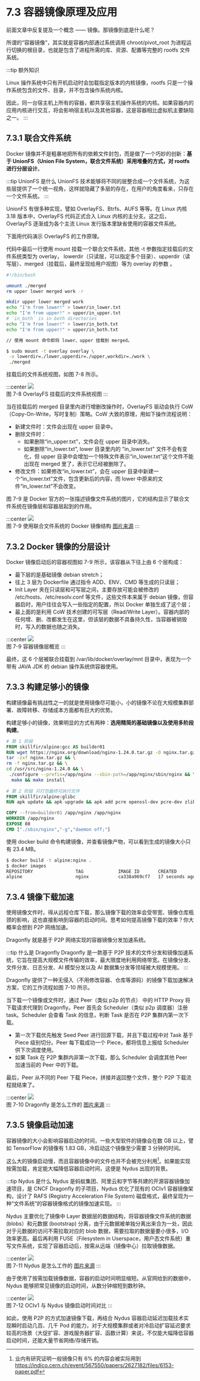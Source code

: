 # 7.3 容器镜像原理及应用

前面文章中反复提及一个概念 —— 镜像。那镜像到底是什么呢？

所谓的“容器镜像”，其实就是容器内部通过系统调用 chroot/pivot_root 为进程运行切换的根目录，也就是包含了进程所需的库、资源、配置等完整的 rootfs 文件系统。 

:::tip 额外知识

Linux 操作系统中只有开机启动时会加载指定版本的内核镜像，rootfs 只是一个操作系统包含的文件、目录，并不包含操作系统内核。

因此，同一台宿主机上所有的容器，都共享宿主机操作系统的内核。如果容器内的应用内核进行交互，将会影响宿主机以及其他容器，这是容器相比虚拟机主要缺陷之一。
:::

## 7.3.1 联合文件系统

Docker 镜像并不是粗暴地把所有的依赖文件封包，而是做了一个巧妙的创新：**基于 UnionFS（Union File System，联合文件系统）采用堆叠的方式，对 rootfs 进行分层设计**。

:::tip UnionFS 是什么
UnionFS 技术能够将不同的层整合成一个文件系统，为这些层提供了一个统一视角，这样就隐藏了多层的存在，在用户的角度看来，只存在一个文件系统。
:::

UnionFS 有很多种实现，譬如 OverlayFS、Btrfs、AUFS 等等。在 Linux 内核 3.18 版本中，OverlayFS 代码正式合入 Linux 内核的主分支。这之后，OverlayFS 逐渐成为各个主流 Linux 发行版本里缺省使用的容器文件系统。

下面用代码演示 OverlayFS 的工作原理。

代码中最后一行使用 mount 挂载一个联合文件系统，其他 -t 参数指定挂载后的文件系统类型为 overlay， lowerdir（只读层，可以指定多个目录）、upperdir（读写层）、merged（挂载后，最终呈现给用户视图）等为 overlay 的参数 。

```bash
#!/bin/bash

umount ./merged
rm upper lower merged work -r

mkdir upper lower merged work
echo "I'm from lower!" > lower/in_lower.txt
echo "I'm from upper!" > upper/in_upper.txt
# `in_both` is in both directories
echo "I'm from lower!" > lower/in_both.txt
echo "I'm from upper!" > upper/in_both.txt

// 使用 mount 命令即将 lower、upper 挂载到 merged。

$ sudo mount -t overlay overlay \
 -o lowerdir=./lower,upperdir=./upper,workdir=./work \
 ./merged
```

挂载后的文件系统视图，如图 7-8 所示。

:::center
  ![](../assets/overfs.jpeg)<br/>
  图 7-8 OverlayFS 挂载后的文件系统视图
:::

当在挂载后的 merged 目录里内进行增删改操作时，OverlayFS 驱动会执行 CoW（Copy-On-Write，写时复制）策略。CoW 大致的原理，用如下操作流程说明：

- 新建文件时：文件会出现在 upper 目录中。
- 删除文件时：
  - 如果删除“in_upper.txt”，文件会在 upper 目录中消失。
  - 如果删除“in_lower.txt”, lower 目录里内的 ”in_lower.txt” 文件不会有变化，但 upper 目录中会增加一个特殊文件表示“in_lower.txt”这个文件不能出现在 merged 里了，表示它已经被删除了。
- 修改文件：如果修改“in_lower.txt”，会在 upper 目录中新建一个“in_lower.txt”文件，包含更新后的内容，而 lower 中原来的文件“in_lower.txt”不会改变。

图 7-9 是 Docker 官方的一张描述镜像文件系统的图片，它的结构显示了联合文件系统在镜像层和容器层起到的作用。

:::center
  ![](../assets/overlay_constructs.webp)<br/>
  图 7-9 使用联合文件系统的 Docker 镜像结构 [图片来源](https://docs.docker.com/storage/storagedriver/overlayfs-driver/)
:::

## 7.3.2 Docker 镜像的分层设计

Docker 镜像启动后的容器视图如 7-9 所示，该容器从下往上由 6 个层构成：
- 最下层的是基础镜像 debian stretch；
- 往上 3 层为 Dockerfile 通过指令 ADD、ENV、CMD 等生成的只读层；
- Init Layer 夹在只读层和可写层之间，主要存放可能会被修改的 /etc/hosts、/etc/resolv.conf 等文件，这些文件本来属于 debian 镜像，但容器启时，用户往往会写入一些指定的配置，所以 Docker 单独生成了这个层；
- 最上面的是利用 CoW 技术创建的可写层（Read/Write Layer）。容器内部的任何增、删、改都发生在这里，但该层的数据不具备持久性，当容器被销毁时，写入的数据也随之消失。

:::center
  ![](../assets/docker-file-system.png)<br/>
  图 7-9 容器镜像层概览
:::

最终，这 6 个层被联合挂载到 /var/lib/docker/overlay/mnt 目录中，表现为一个带有 JAVA JDK 的 debian 操作系统供容器使用。

## 7.3.3 构建足够小的镜像

构建镜像最有挑战性之一的就是使用镜像尽可能小，小的镜像不论在大规模集群部署、故障转移、存储成本方面都有巨大的优势。

构建足够小的镜像，效果明显的方式有两种：**选用精简的基础镜像以及使用多阶段构建**。

```dockerfile
# 第 1 阶段
FROM skillfir/alpine:gcc AS builder01
RUN wget https://nginx.org/download/nginx-1.24.0.tar.gz -O nginx.tar.gz && \
tar -zxf nginx.tar.gz && \
rm -f nginx.tar.gz && \
cd /usr/src/nginx-1.24.0 && \
 ./configure --prefix=/app/nginx --sbin-path=/app/nginx/sbin/nginx && \
  make && make install
  
# 第 2 阶段 只打包最终可执行文件
FROM skillfir/alpine:glibc
RUN apk update && apk upgrade && apk add pcre openssl-dev pcre-dev zlib-dev 

COPY --from=builder01 /app/nginx /app/nginx
WORKDIR /app/nginx
EXPOSE 80
CMD ["./sbin/nginx","-g","daemon off;"]
```

使用 docker build 命令构建镜像，并查看镜像产物，可以看到生成的镜像大小只有 23.4 MB。

```bash
$ docker build -t alpine:nginx .
$ docker images 
REPOSITORY                TAG             IMAGE ID       CREATED          SIZE
alpine                    nginx           ca338a969cf7   17 seconds ago   23.4MB
```

## 7.3.4 镜像下载加速

使用镜像文件时，得从远程仓库下载，那么镜像下载的效率会受带宽、镜像仓库瓶颈的影响，这也直接影响到容器的启动时间。思考如何提高镜像下载的效率？你大概率会想到 P2P 网络加速。

Dragonfly 就是基于 P2P 网络实现的容器镜像分发加速系统。

:::tip 什么是 Dragonfly
Dragonfly 是一款基于 P2P 技术的文件分发和镜像加速系统，它旨在提高大规模文件传输的效率，最大限度地利用网络带宽。在镜像分发、文件分发、日志分发、AI 模型分发以及 AI 数据集分发等领域被大规模使用。
:::

Dragonfly 提供了一种无侵入（不用修改容器、仓库等源码）的镜像下载加速解决方案，它的工作流程如图 7-10 所示。

当下载一个镜像或文件时，通过 Peer（类似 p2p 的节点） 中的 HTTP Proxy 将下载请求代理到 Dragonfly。Peer 首先会 Scheduler（类似 p2p 调度器）注册 task。Scheduler 会查看 Task 的信息，判断 Task 是否在 P2P 集群内第一次下载。

- 第一次下载优先触发 Seed Peer 进行回源下载，并且下载过程中对 Task 基于 Piece 级别切分。Peer 每下载成功一个 Piece，都将信息上报给 Scheduler 供下次调度使用。
- 如果 Task 在 P2P 集群内非第一次下载，那么 Scheduler 会调度其他 Peer 加速当前的 Peer 中的下载。

最后，Peer 从不同的 Peer 下载 Piece，拼接并返回整个文件，整个 P2P 下载流程就结束了。

:::center
  ![](../assets/dragonfly.png)<br/>
  图 7-10 Dragonfly 是怎么工作的 [图片来源](https://d7y.io/zh/docs/)
:::

## 7.3.5 镜像启动加速

容器镜像的大小会影响容器启动的时间，一些大型软件的镜像会在数 GB 以上，譬如 TensorFlow 的镜像有 1.83 GB，冷启动这个镜像至少需要 3 分钟的时间。

这么大的镜像启动慢，而且容器镜像中的文件也并不会被充分利用[^1]。如果能实现按需加载，肯定能大幅降低容器启动时间，这便是 Nydus 出现的背景。

:::tip Nydus 是什么
Nydus 是蚂蚁集团、阿里云和字节等共建的开源容器镜像加速项目，是 CNCF Dragonfly 的子项目，Nydus 优化了现有的 OCIv1 容器镜像架构，设计了 RAFS (Registry Acceleration File System) 磁盘格式，最终呈现为一种“文件系统”的容器镜像格式的镜像加速实现。
:::

Nydus 主要优化了镜像中 Layer 数据层的数据结构，将容器镜像文件系统的数据 (blobs）和元数据 (bootstrap) 分离，由于元数据被单独分离出来合为一处，因此对于元数据的访问不需拉取对应的 blob 数据，需要拉取的数据量要小很多，I/O 效率更高。最后再利用 FUSE（Filesystem in Userspace，用户态文件系统）重写文件系统，实现了容器启动后，按需从远端（镜像中心）拉取镜像数据。

:::center
  ![](../assets/nydus.png)<br/>
  图 7-11 Nydus 是怎么工作的 [图片来源](https://d7y.io/zh/blog/2022/06/06/evolution-of-nydus/)
:::

由于使用了按需加载镜像数据，容器的启动时间明显缩短。从官网给到的数据中，Nydus 能够把常见镜像的启动时间，从数分钟缩短到数秒钟。

:::center
  ![](../assets/nydus-performance.png)<br/>
  图 7-12 OCIv1 与 Nydus 镜像启动时间对比
:::

如此，使用 P2P 的方式加速镜像下载，再结合 Nydus 容器启动延迟加载技术实现瞬时启动几百、几千 Pod 的能力，对于大规模集群或者对冷启动扩容延迟要求较高的场景（大促扩容、游戏服务器扩容、函数计算）来说，不仅能大幅降低容器启动时间，还能大量节省网络/存储开销。

[^1]: 业内有研究证明一般镜像只有 6% 的内容会被实际用到 https://indico.cern.ch/event/567550/papers/2627182/files/6153-paper.pdf